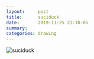 ```yaml
---
layout:     post
title:      suciduck
date:       2019-11-25 21:18:05
summary:    
categories: drawing
---
```

![suciduck](/images/diary/suciduck.png ".")
